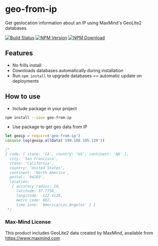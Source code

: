 # geo-from-ip

Get geolocation information about an IP using MaxMind's GeoLite2 databases.

[![Build Status](https://travis-ci.org/VikramTiwari/geo-from-ip.svg?branch=master)](https://travis-ci.org/VikramTiwari/geo-from-ip) [![NPM Version](https://img.shields.io/npm/v/geo-from-ip.svg)](https://www.npmjs.com/package/geo-from-ip) [![NPM Download](https://img.shields.io/npm/dm/geo-from-ip.svg)](https://www.npmjs.com/package/geo-from-ip)

## Features

- No frills install
- Downloads databases automatically during installation
- Run `npm install` to upgrade databases == automatic update on deployments

## How to use

- Include package in your project

```bash
npm install --save geo-from-ip
```

- Use package to get geo data from IP

```javascript
let geoip = require('geo-from-ip')
console.log(geoip.allData('199.188.195.120'))

/*
{ code: { state: 'CA', country: 'US', continent: 'NA' },
  city: 'San Francisco',
  state: 'California',
  country: 'United States',
  continent: 'North America',
  postal: '94103',
  location:
   { accuracy_radius: 10,
     latitude: 37.7758,
     longitude: -122.4128,
     metro_code: 807,
     time_zone: 'America/Los_Angeles' } }
 */
```

### Max-Mind License

This product includes GeoLite2 data created by MaxMind, available from <https://www.maxmind.com>
